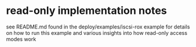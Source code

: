 
# read-only implementation notes

see README.md found in the deploy/examples/iscsi-rox example for details on how to run this example and
various insights into how read-only access modes work

